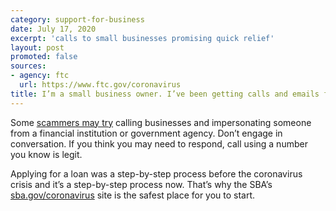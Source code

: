 ```yaml
---
category: support-for-business
date: July 17, 2020
excerpt: 'calls to small businesses promising quick relief'
layout: post
promoted: false
sources:
- agency: ftc
  url: https://www.ftc.gov/coronavirus
title: I’m a small business owner. I’ve been getting calls and emails from people claiming to have an inside track to expedite financial relief. Are these offers for real? How can I check them out?
---
```


Some [scammers may try](https://www.consumer.ftc.gov/blog/2020/04/small-businesses-where-go-financial-relief-information) calling businesses and impersonating someone from a financial institution or government agency. Don’t engage in conversation. If you think you may need to respond, call using a number you know is legit. 

Applying for a loan was a step-by-step process before the coronavirus crisis and it’s a step-by-step process now. That’s why the SBA’s [sba.gov/coronavirus](https://www.sba.gov/page/coronavirus-covid-19-small-business-guidance-loan-resources) site is the safest place for you to start.